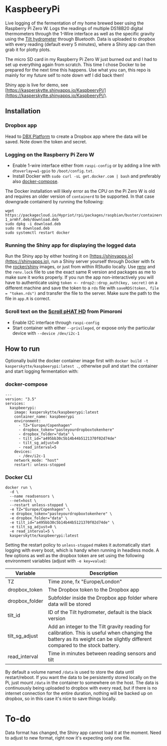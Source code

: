 # KaspbeeryPi
Live logging of the fermentation of my home brewed beer using the Raspberry Pi Zero W. Logs the readings of multiple DS18B20 digital thermometers through the 1-Wire interface as well as the specific gravity using the [Tilt hydrometer](https://tilthydrometer.com/) through Bluetooth. Data is uploaded to dropbox with every reading (default every 5 minutes), where a Shiny app can then grab it for plotty plots.

The micro SD card in my Raspberry Pi Zero W just burned out and I had to set up everything again from scratch. This time I chose Docker to be prepared for the next time this happens. Use what you can, this repo is mainly for my future self to note down wtf I did back then!

Shiny app is live for demo, see [https://kasperskytte.shinyapps.io/KaspbeeryPi/](https://kasperskytte.shinyapps.io/KaspbeeryPi/).

## Installation
### Dropbox app
Head to [DBX Platform](https://www.dropbox.com/developers) to create a Dropbox app where the data will be saved. Note down the token and secret.

### Logging on the Raspberry Pi Zero W
 - Enable 1-wire interface either from `raspi-config` or by adding a line with `dtoverlay=w1-gpio` to `/boot/config.txt`.
 - Install Docker with `sudo curl -sL get.docker.com | bash` and preferably also [docker-compose](https://docs.docker.com/compose/install/).

The Docker installation will likely error as the CPU on the Pi Zero W is old and requires an older version of `containerd` to be supported. In that case downgrade containerd by running the following:
```
wget https://packagecloud.io/Hypriot/rpi/packages/raspbian/buster/containerd.io_1.2.6-1_armhf.deb/download.deb
sudo dpkg -i download.deb
sudo rm download.deb
sudo systemctl restart docker
```

### Running the Shiny app for displaying the logged data
Run the Shiny app by either hosting it on [https://shinyapps.io](https://shinyapps.io), run a Shiny server yourself through Docker with fx the [rocker/shiny](`https://hub.docker.com/r/rocker/shiny`) images, or just from within RStudio locally. Use [renv](https://rstudio.github.io/renv/) and the `renv.lock` file to use the exact same R version and packages as me to make sure it works properly. If you run the app non-interactively you will have to authenticate using `token <- rdrop2::drop_auth(key, secret)` on a different machine and save the token to a `rds` file with `saveRDS(token, file = "token.rds")` and transfer the file to the server. Make sure the path to the file in `app.R` is correct.

### Scroll text on the [Scroll pHAT HD](https://learn.pimoroni.com/scroll-phat-hd) from Pimoroni
 - Enable I2C interface through `raspi-config`
 - Start container with either `--privileged`, or expose only the particular device with `--device /dev/i2c-1`

## How to run
Optionally build the docker container image first with `docker build -t kasperskytte/kaspbeerypi:latest .`, otherwise pull and start the container and start logging fermentation with:

### docker-compose
```
---
version: "3.5"
services:
  kaspbeerypi:
    image: kasperskytte/kaspbeerypi:latest
    container_name: kaspbeerypi
    environment:
      - TZ="Europe/Copenhagen"
      - dropbox_token="pasteyourdropboxtokenhere"
      - dropbox_folder="data" \
      - tilt_id="a495bb30c5b14b44b5121370f02d74de"
      - tilt_sg_adjust=0
      - read_interval=5
    devices:
      - /dev/i2c-1
    network_mode: "host"
    restart: unless-stopped
```

### Docker CLI
```
docker run \
  -d \
  --name readsensors \
  --net=host \
  --restart unless-stopped \
  -e TZ="Europe/Copenhagen" \
  -e dropbox_token="pasteyourdropboxtokenhere" \
  -e dropbox_folder="data" \
  -e tilt_id="a495bb30c5b14b44b5121370f02d74de" \
  -e tilt_sg_adjust=0 \
  -e read_interval=5 \
  kasperskytte/kaspbeerypi:latest
```

Setting the restart policy to `unless-stopped` makes it automatically start logging with every boot, which is handy when running in headless mode.
A few options as well as the dropbox token are set using the following environment variables (adjust with `-e key=value`):

| Variable | Description |
| --- | --- |
| TZ | Time zone, fx "Europe/London" |
| dropbox_token | The Dropbox token to the Dropbox app |
| dropbox_folder | Subfolder inside the Dropbox app folder where data will be stored |
| tilt_id | ID of the Tilt hydrometer, default is the black version |
| tilt_sg_adjust | Add an integer to the Tilt gravity reading for calibration. This is useful when changing the battery as its weight can be slightly different compared to the stock battery. |
| read_interval | Time in minutes between reading sensors and tilt |

By default a volume named `/data` is used to store the data until restart/reboot. If you want the data to be persistently stored locally on the Pi, just mount `/data` in the container to somewhere on the host. The data is continuously being uploaded to dropbox with every read, but if there is no internet connection for the entire duration, nothing will be backed up on dropbox, so in this case it's nice to save things locally.

# To-do
Data format has changed, the Shiny app cannot load it at the moment. Need to adjust to new format, right now it's expecting only one file.